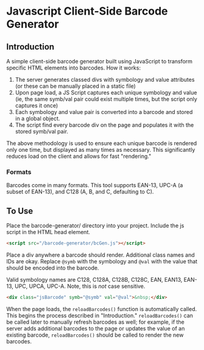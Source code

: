 # Javascript Client-Side Barcode Generator

## Introduction

A simple client-side barcode generator built using JavaScript to transform specific HTML elements into barcodes. How it works:

1. The server generates classed divs with symbology and value attributes (or these can be manually placed in a static file)
2. Upon page load, a JS Script captures each unique symbology and value (ie, the same symb/val pair could exist multiple times, but the script only captures it once)
3. Each symbology and value pair is converted into a barcode and stored in a global object.
4. The script find every barcode div on the page and populates it with the stored symb/val pair.

The above methodology is used to ensure each unique barcode is rendered only one time, but displayed as many times as necessary. This significantly reduces load on the client and allows for fast "rendering."

### Formats

Barcodes come in many formats. This tool supports EAN-13, UPC-A (a subset of EAN-13), and C128 (A, B, and C, defaulting to C).

## To Use

Place the barcode-generator/ directory into your project. Include the js script in the HTML head element.

```HTML
<script src="/barcode-generator/bcGen.js"></script>
```

Place a div anywhere a barcode should render. Additional class names and IDs are okay. Replace `@symb` with the symbology and `@val` with the value that should be encoded into the barcode.

Valid symbology names are C128, C128A, C128B, C128C, EAN, EAN13, EAN-13, UPC, UPCA, UPC-A. Note, this is *not* case sensitive.

```HTML
<div class="jsBarcode" symb="@symb" val="@val">&nbsp;</div>
```

When the page loads, the `reloadBarcodes()` function is automatically called. This begins the process described in "Introduction." `reloadBarcodes()` can be called later to manually refresh barcodes as well; for example, if the server adds additional barcodes to the page or updates the value of an existing barcode, `reloadBarcodes()` should be called to render the new barcodes.
